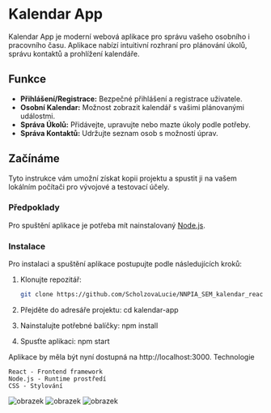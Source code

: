 # Kalendar App

Kalendar App je moderní webová aplikace pro správu vašeho osobního i pracovního času. Aplikace nabízí intuitivní rozhraní pro plánování úkolů, správu kontaktů a prohlížení kalendáře.

## Funkce

- **Přihlášení/Registrace:** Bezpečné přihlášení a registrace uživatele.
- **Osobní Kalendar:** Možnost zobrazit kalendář s vašimi plánovanými událostmi.
- **Správa Úkolů:** Přidávejte, upravujte nebo mazte úkoly podle potřeby.
- **Správa Kontaktů:** Udržujte seznam osob s možností úprav.

## Začínáme

Tyto instrukce vám umožní získat kopii projektu a spustit ji na vašem lokálním počítači pro vývojové a testovací účely.

### Předpoklady

Pro spuštění aplikace je potřeba mít nainstalovaný [Node.js](https://nodejs.org/).

### Instalace

Pro instalaci a spuštění aplikace postupujte podle následujících kroků:

1. Klonujte repozitář:
   ```bash
   git clone https://github.com/ScholzovaLucie/NNPIA_SEM_kalendar_react.git
2. Přejděte do adresáře projektu:
  cd kalendar-app

4. Nainstalujte potřebné balíčky:
  npm install

5. Spusťte aplikaci:
  npm start

Aplikace by měla být nyní dostupná na http://localhost:3000.
Technologie

    React - Frontend framework
    Node.js - Runtime prostředí
    CSS - Stylování

![obrazek](https://github.com/ScholzovaLucie/NNPIA_SEM_kalendar_react/assets/91408343/31134edd-5948-4b4b-8191-6113269a6d70)
![obrazek](https://github.com/ScholzovaLucie/NNPIA_SEM_kalendar_react/assets/91408343/238d7550-2dc7-4ba9-bb8b-b0346ae53d1a)
![obrazek](https://github.com/ScholzovaLucie/NNPIA_SEM_kalendar_react/assets/91408343/0c9385ec-f6ba-41c4-a0e8-042867a154e0)

